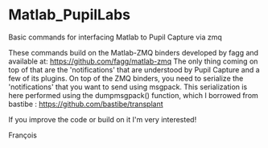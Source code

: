 # Matlab_PupilLabs
Basic commands for interfacing Matlab to Pupil Capture via zmq

These commands build on the Matlab-ZMQ binders developed by fagg and available at: https://github.com/fagg/matlab-zmq
The only thing coming on top of that are the 'notifications' that are understood by Pupil Capture and a few of its plugins. On top of the ZMQ binders, you need to serialize the 'notifications' that you want to send using msgpack. This serialization is here performed using the dumpmsgpack() function, which I borrowed from bastibe : https://github.com/bastibe/transplant

If you improve the code or build on it I'm very interested! 

François
